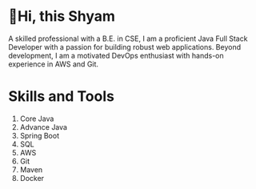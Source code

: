 <h1>👋Hi, this Shyam</h1>
<p>A skilled professional with a B.E. in CSE, I am a proficient Java Full Stack Developer with a passion for building robust web applications. Beyond development, I am a motivated DevOps enthusiast with hands-on experience in AWS and Git.</p>
<h1>Skills and Tools</h1>
<ol>
  <li>Core Java</li>
  <li>Advance Java</li>
  <li>Spring Boot</li>
  <li>SQL</li>
  <li>AWS</li>
  <li>Git</li>
  <li>Maven</li>
  <li>Docker</li>
</ol>

